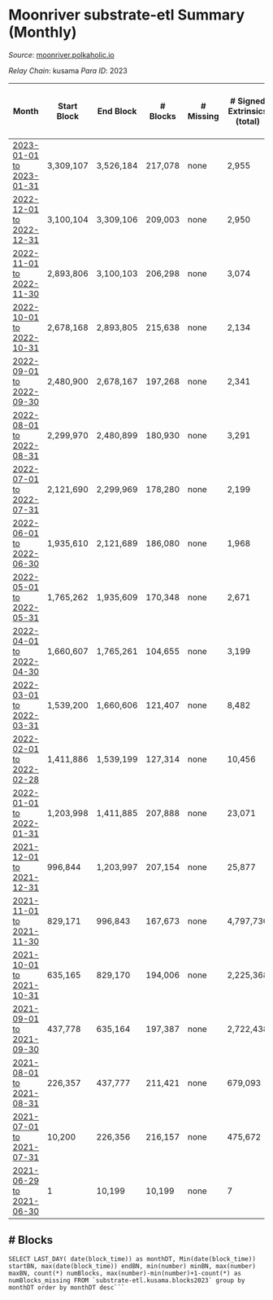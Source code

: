 # Moonriver substrate-etl Summary (Monthly)

_Source_: [moonriver.polkaholic.io](https://moonriver.polkaholic.io)

*Relay Chain*: kusama
*Para ID*: 2023



| Month | Start Block | End Block | # Blocks | # Missing | # Signed Extrinsics (total) | # Active Accounts (avg) | # Addresses with Balances (max) | Issues |
| ----- | ----------- | --------- | -------- | --------- | --------------------------- | ----------------------- | ------------------------------- | ------ |
| [2023-01-01 to 2023-01-31](/substrate-etl/kusama/2023-moonriver/2023-01-31.md) | 3,309,107 | 3,526,184 | 217,078 | none  | 2,955 | 58 | 586,948 | - | 
| [2022-12-01 to 2022-12-31](/substrate-etl/kusama/2023-moonriver/2022-12-31.md) | 3,100,104 | 3,309,106 | 209,003 | none  | 2,950 | 56 | 583,988 | - | 
| [2022-11-01 to 2022-11-30](/substrate-etl/kusama/2023-moonriver/2022-11-30.md) | 2,893,806 | 3,100,103 | 206,298 | none  | 3,074 | 61 | 580,205 | - | 
| [2022-10-01 to 2022-10-31](/substrate-etl/kusama/2023-moonriver/2022-10-31.md) | 2,678,168 | 2,893,805 | 215,638 | none  | 2,134 | 43 | 573,764 | - | 
| [2022-09-01 to 2022-09-30](/substrate-etl/kusama/2023-moonriver/2022-09-30.md) | 2,480,900 | 2,678,167 | 197,268 | none  | 2,341 | 39 | 570,319 | - | 
| [2022-08-01 to 2022-08-31](/substrate-etl/kusama/2023-moonriver/2022-08-31.md) | 2,299,970 | 2,480,899 | 180,930 | none  | 3,291 | 38 | 565,833 | - | 
| [2022-07-01 to 2022-07-31](/substrate-etl/kusama/2023-moonriver/2022-07-31.md) | 2,121,690 | 2,299,969 | 178,280 | none  | 2,199 | 36 | 562,043 | - | 
| [2022-06-01 to 2022-06-30](/substrate-etl/kusama/2023-moonriver/2022-06-30.md) | 1,935,610 | 2,121,689 | 186,080 | none  | 1,968 | 26 | 554,882 | - | 
| [2022-05-01 to 2022-05-31](/substrate-etl/kusama/2023-moonriver/2022-05-31.md) | 1,765,262 | 1,935,609 | 170,348 | none  | 2,671 | 25 | 545,575 | - | 
| [2022-04-01 to 2022-04-30](/substrate-etl/kusama/2023-moonriver/2022-04-30.md) | 1,660,607 | 1,765,261 | 104,655 | none  | 3,199 | 58 | 535,712 | - | 
| [2022-03-01 to 2022-03-31](/substrate-etl/kusama/2023-moonriver/2022-03-31.md) | 1,539,200 | 1,660,606 | 121,407 | none  | 8,482 | 115 | 527,605 | - | 
| [2022-02-01 to 2022-02-28](/substrate-etl/kusama/2023-moonriver/2022-02-28.md) | 1,411,886 | 1,539,199 | 127,314 | none  | 10,456 | 147 | 512,381 | - | 
| [2022-01-01 to 2022-01-31](/substrate-etl/kusama/2023-moonriver/2022-01-31.md) | 1,203,998 | 1,411,885 | 207,888 | none  | 23,071 | 234 | 486,033 | - | 
| [2021-12-01 to 2021-12-31](/substrate-etl/kusama/2023-moonriver/2021-12-31.md) | 996,844 | 1,203,997 | 207,154 | none  | 25,877 | 229 | 394,131 | - | 
| [2021-11-01 to 2021-11-30](/substrate-etl/kusama/2023-moonriver/2021-11-30.md) | 829,171 | 996,843 | 167,673 | none  | 4,797,730 | 401 | 314,700 | - | 
| [2021-10-01 to 2021-10-31](/substrate-etl/kusama/2023-moonriver/2021-10-31.md) | 635,165 | 829,170 | 194,006 | none  | 2,225,368 | 416 | 144,369 | - | 
| [2021-09-01 to 2021-09-30](/substrate-etl/kusama/2023-moonriver/2021-09-30.md) | 437,778 | 635,164 | 197,387 | none  | 2,722,438 | 508 | 121,301 | - | 
| [2021-08-01 to 2021-08-31](/substrate-etl/kusama/2023-moonriver/2021-08-31.md) | 226,357 | 437,777 | 211,421 | none  | 679,093 | 38 | 10,457 | - | 
| [2021-07-01 to 2021-07-31](/substrate-etl/kusama/2023-moonriver/2021-07-31.md) | 10,200 | 226,356 | 216,157 | none  | 475,672 | 7 | 120 | - | 
| [2021-06-29 to 2021-06-30](/substrate-etl/kusama/2023-moonriver/2021-06-30.md) | 1 | 10,199 | 10,199 | none  | 7 |  | 61 | - | 

## # Blocks
```
SELECT LAST_DAY( date(block_time)) as monthDT, Min(date(block_time)) startBN, max(date(block_time)) endBN, min(number) minBN, max(number) maxBN, count(*) numBlocks, max(number)-min(number)+1-count(*) as numBlocks_missing FROM `substrate-etl.kusama.blocks2023` group by monthDT order by monthDT desc```

